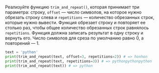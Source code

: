 Реализуйте функцию `trim_and_repeat()`, которая принимает три параметра: строку, `offset` — число символов, на которое нужно обрезать строку слева и `repetitions` — количество обрезанных строк, которые нужно вывести. Функция обрезает строку и повторяет ее столько раз, чтобы общее количество обрезанных строк равнялось `repetitions`. Функция должна записать результат в одну строку и вернуть его. Число символов для среза по умолчанию равно 0, а повторений — 1.

```python
text = 'python'
print(trim_and_repeat(text, offset=3, repetitions=2)) # => honhon
print(trim_and_repeat(text, repetitions=3)) # => pythonpythonpython
print(trim_and_repeat(text)) # => python
```
